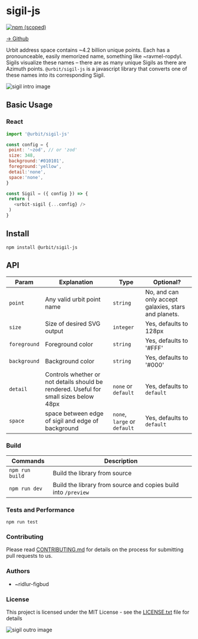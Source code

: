# sigil-js

[![npm (scoped)](https://img.shields.io/npm/v/@tlon/sigil-js?style=flat)](https://www.npmjs.com/package/@tlon/sigil-js)

[→ Github](https://github.com/urbit/sigil-js)

Urbit address space contains ~4.2 billion unique points. Each has a pronounceable, easily memorized name, something like ~ravmel-ropdyl. Sigils visualize these names – there are as many unique Sigils as there are Azimuth points. `@urbit/sigil-js` is a javascript library that converts one of these names into its corresponding Sigil.

![sigil intro image](https://github.com/urbit/sigil-js/blob/master/docs/intro.png?raw=true)

## Basic Usage


### React
 ```js
import '@urbit/sigil-js'

const config = {
  point: '~zod', // or 'zod'
  size: 348,
  background:'#010101', 
  foreground:'yellow',
  detail:'none',
  space:'none',
}

const Sigil = ({ config }) => {
  return (
    <urbit-sigil {...config} />
  )
}
 ```

## Install

`npm install @urbit/sigil-js`

## API

|Param|Explanation|Type|Optional?
|-----|-----------|----|---------
|`point`|Any valid urbit point name|`string`|No, and can only accept galaxies, stars and planets.
|`size`| Size of desired SVG output| `integer`| Yes, defaults to 128px 
|`foreground`| Foreground color| `string` | Yes, defaults to '#FFF' 
|`background`| Background color| `string` | Yes, defaults to '#000' 
|`detail`| Controls whether or not details should be rendered. Useful for small sizes below 48px | `none` or `default` | Yes, defaults to `default`
|`space`| space between edge of sigil and edge of background| `none`, `large` or `default` | Yes, defaults to `default`


### Build

|Commands              | Description                                   |
| -------------------- | --------------------------------------------- |
|`npm run build`| Build the library from source              |
|`npm run dev`| Build the library from source and copies build into `/preview`             |


### Tests and Performance

`npm run test`

### Contributing
Please read [CONTRIBUTING.md](https://github.com/urbit/sigil-js/CONTRIBUTING.md) for details on the process for submitting pull requests to us.

### Authors
- ~ridlur-figbud

### License
This project is licensed under the MIT License - see the [LICENSE.txt](https://github.com/urbit/sigil-js/LICENSE.md) file for details

![sigil outro image](https://github.com/urbit/sigil-js/blob/master/docs/outro.png?raw=true)
